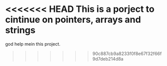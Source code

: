 <<<<<<< HEAD
This is a porject to cintinue on pointers, arrays and strings
=======
god help mein this project.
>>>>>>> 90c887cb9a8233f0f8e67f32f66f9d7deb214d8a
